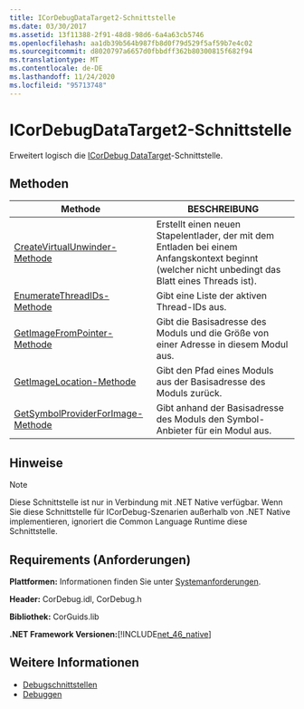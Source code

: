 ```yaml
---
title: ICorDebugDataTarget2-Schnittstelle
ms.date: 03/30/2017
ms.assetid: 13f11388-2f91-48d8-98d6-6a4a63cb5746
ms.openlocfilehash: aa1db39b564b987fb8d0f79d529f5af59b7e4c02
ms.sourcegitcommit: d8020797a6657d0fbbdff362b80300815f682f94
ms.translationtype: MT
ms.contentlocale: de-DE
ms.lasthandoff: 11/24/2020
ms.locfileid: "95713748"
---
```

# <a name="icordebugdatatarget2-interface"></a>ICorDebugDataTarget2-Schnittstelle

Erweitert logisch die [ICorDebug DataTarget](icordebugdatatarget-interface.md)-Schnittstelle.  
  
## <a name="methods"></a>Methoden  
  
|Methode|BESCHREIBUNG|  
|------------|-----------------|  
|[CreateVirtualUnwinder-Methode](icordebugdatatarget2-createvirtualunwinder-method.md)|Erstellt einen neuen Stapelentlader, der mit dem Entladen bei einem Anfangskontext beginnt (welcher nicht unbedingt das Blatt eines Threads ist).|  
|[EnumerateThreadIDs-Methode](icordebugdatatarget2-enumeratethreadids-method.md)|Gibt eine Liste der aktiven Thread-IDs aus.|  
|[GetImageFromPointer-Methode](icordebugdatatarget2-getimagefrompointer-method.md)|Gibt die Basisadresse des Moduls und die Größe von einer Adresse in diesem Modul aus.|  
|[GetImageLocation-Methode](icordebugdatatarget2-getimagelocation-method.md)|Gibt den Pfad eines Moduls aus der Basisadresse des Moduls zurück.|  
|[GetSymbolProviderForImage-Methode](icordebugdatatarget2-getsymbolproviderforimage-method.md)|Gibt anhand der Basisadresse des Moduls den Symbol-Anbieter für ein Modul aus.|  
  
## <a name="remarks"></a>Hinweise  
  
> [!NOTE]
> Diese Schnittstelle ist nur in Verbindung mit .NET Native verfügbar. Wenn Sie diese Schnittstelle für ICorDebug-Szenarien außerhalb von .NET Native implementieren, ignoriert die Common Language Runtime diese Schnittstelle.  
  
## <a name="requirements"></a>Requirements (Anforderungen)  

 **Plattformen:** Informationen finden Sie unter [Systemanforderungen](../../get-started/system-requirements.md).  
  
 **Header:** CorDebug.idl, CorDebug.h  
  
 **Bibliothek:** CorGuids.lib  
  
 **.NET Framework Versionen:**[!INCLUDE[net_46_native](../../../../includes/net-46-native-md.md)]  
  
## <a name="see-also"></a>Weitere Informationen

- [Debugschnittstellen](debugging-interfaces.md)
- [Debuggen](index.md)

